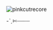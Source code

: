 ![pinkcutrecore](https://github.com/user-attachments/assets/5a6a6a4b-7330-4bf9-8f44-ba119000490d)


-ˋˏ✄┈┈┈┈
